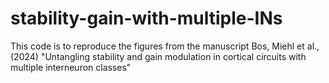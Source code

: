 # stability-gain-with-multiple-INs
This code is to reproduce the figures from the manuscript Bos, Miehl et al., (2024) "Untangling stability and gain modulation in cortical circuits with multiple interneuron classes"
